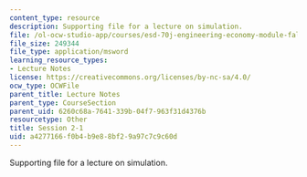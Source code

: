```yaml
---
content_type: resource
description: Supporting file for a lecture on simulation.
file: /ol-ocw-studio-app/courses/esd-70j-engineering-economy-module-fall-2009/a4277166f0b4b9e88bf29a97c7c9c60d_ESD70session2_1.xls
file_size: 249344
file_type: application/msword
learning_resource_types:
- Lecture Notes
license: https://creativecommons.org/licenses/by-nc-sa/4.0/
ocw_type: OCWFile
parent_title: Lecture Notes
parent_type: CourseSection
parent_uid: 6260c68a-7641-339b-04f7-963f31d4376b
resourcetype: Other
title: Session 2-1
uid: a4277166-f0b4-b9e8-8bf2-9a97c7c9c60d
---
```

Supporting file for a lecture on simulation.